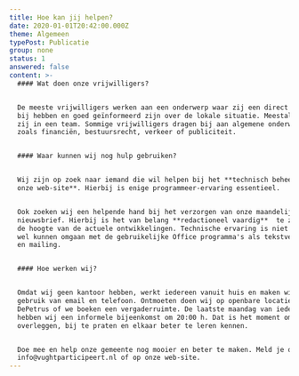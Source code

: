 ```yaml
---
title: Hoe kan jij helpen?
date: 2020-01-01T20:42:00.000Z
theme: Algemeen
typePost: Publicatie
group: none
status: 1
answered: false
content: >-
  #### Wat doen onze vrijwilligers?


  De meeste vrijwilligers werken aan een onderwerp waar zij een direct belang
  bij hebben en goed geïnformeerd zijn over de lokale situatie. Meestal werken
  zij in een team. Sommige vrijwilligers dragen bij aan algemene onderwerpen
  zoals financiën, bestuursrecht, verkeer of publiciteit.


  #### Waar kunnen wij nog hulp gebruiken?


  Wij zijn op zoek naar iemand die wil helpen bij het **technisch beheer van
  onze web-site**. Hierbij is enige programmeer-ervaring essentieel. 


  Ook zoeken wij een helpende hand bij het verzorgen van onze maandelijkse
  nieuwsbrief. Hierbij is het van belang **redactioneel vaardig**  te zijn en op
  de hoogte van de actuele ontwikkelingen. Technische ervaring is niet vereist,
  wel kunnen omgaan met de gebruikelijke Office programma's als tekstverwerking
  en mailing.


  #### Hoe werken wij?


  Omdat wij geen kantoor hebben, werkt iedereen vanuit huis en maken wij veel
  gebruik van email en telefoon. Ontmoeten doen wij op openbare locaties zoals
  DePetrus of we boeken een vergaderruimte. De laatste maandag van iedere maand
  hebben wij een informele bijeenkomst om 20:00 h. Dat is het moment om te
  overleggen, bij te praten en elkaar beter te leren kennen.


  Doe mee en help onze gemeente nog mooier en beter te maken. Meld je op
  info@vughtparticipeert.nl of op onze web-site.
---
```


